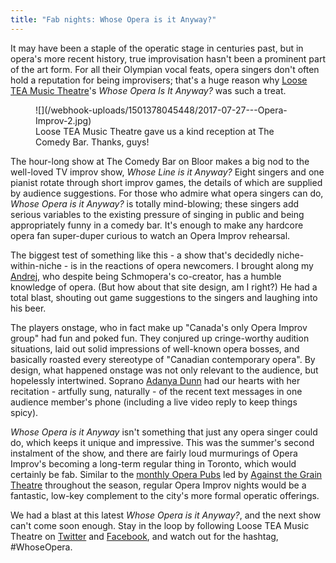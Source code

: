 ```yaml
---
title: "Fab nights: Whose Opera is it Anyway?"
---
```


It may have been a staple of the operatic stage in centuries past, but in opera's more recent history, true improvisation hasn't been a prominent part of the art form. For all their Olympian vocal feats, opera singers don't often hold a reputation for being improvisers; that's a huge reason why [Loose TEA Music Theatre](/scene/companies/loose-tea-music-theatre/)'s *Whose Opera Is It Anyway?* was such a treat.

<figure data-type="image">
![](/webhook-uploads/1501378045448/2017-07-27---Opera-Improv-2.jpg)
<figcaption>Loose TEA Music Theatre gave us a kind reception at The Comedy Bar. Thanks, guys!</figcaption></figure>

The hour-long show at The Comedy Bar on Bloor makes a big nod to the well-loved TV improv show, *Whose Line is it Anyway?* Eight singers and one pianist rotate through short improv games, the details of which are supplied by audience suggestions. For those who admire what opera singers can do, *Whose Opera is it Anyway?* is totally mind-blowing; these singers add serious variables to the existing pressure of singing in public and being appropriately funny in a comedy bar. It's enough to make any hardcore opera fan super-duper curious to watch an Opera Improv rehearsal.

The biggest test of something like this - a show that's decidedly niche-within-niche - is in the reactions of opera newcomers. I brought along my [Andrej](http://www.schmopera.com/authors/drej/), who despite being Schmopera's co-creator, has a humble knowledge of opera. (But how about that site design, am I right?) He had a total blast, shouting out game suggestions to the singers and laughing into his beer.

The players onstage, who in fact make up "Canada's only Opera Improv group" had fun and poked fun. They conjured up cringe-worthy audition situations, laid out solid impressions of well-known opera bosses, and basically roasted every stereotype of "Canadian contemporary opera". By design, what happened onstage was not only relevant to the audience, but hopelessly intertwined. Soprano [Adanya Dunn](/scene/people/adanya-dunn/) had our hearts with her recitation - artfully sung, naturally - of the recent text messages in one audience member's phone (including a live video reply to keep things spicy).

*Whose Opera is it Anyway* isn't something that just any opera singer could do, which keeps it unique and impressive. This was the summer's second instalment of the show, and there are fairly loud murmurings of Opera Improv's becoming a long-term regular thing in Toronto, which would certainly be fab. Similar to the [monthly Opera Pubs](/success-hype-the-first-season-of-opera-pubs-in-toronto/) led by [Against the Grain Theatre](/scene/companies/against-the-grain-theatre/) throughout the season, regular Opera Improv nights would be a fantastic, low-key complement to the city's more formal operatic offerings.

We had a blast at this latest *Whose Opera is it Anyway?*, and the next show can't come soon enough. Stay in the loop by following Loose TEA Music Theatre on [Twitter](https://twitter.com/looseteaopera) and [Facebook](https://www.facebook.com/LooseTEAMusicTheatre), and watch out for the hashtag, #WhoseOpera.
